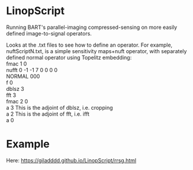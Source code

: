 # LinopScript

Running BART's parallel-imaging compressed-sensing on more easily defined image-to-signal operators.

Looks at the .txt files to see how to define an operator.
For example, nuftScriptN.txt, is a simple sensitivity maps+nuft operator, with separately defined normal operator using Topelitz embedding:\
fmac 1 0\
nufft 0 -1 -1 7 0 0 0 0\
NORMAL 000\
f 0\
dblsz 3\
fft 3\
fmac 2 0\
a 3     This is the adjoint of dblsz, i.e. cropping\
a 2     This is the adjoint of fft, i.e. ifft\
a 0

# Example
Here:
https://giladddd.github.io/LinopScript/rrsg.html
